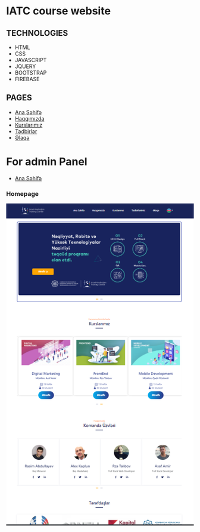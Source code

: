 # IATC course website
## TECHNOLOGIES

- HTML
- CSS
- JAVASCRIPT
- JQUERY
- BOOTSTRAP
- FIREBASE

## PAGES
- [Ana Səhifə](https://semraab.github.io/webCourseWork/index.html)
- [Haqqımızda](https://semraab.github.io/webCourseWork/about.html)
- [Kurslarımız](https://semraab.github.io/webCourseWork/course.html)
- [Tədbirlər](https://semraab.github.io/webCourseWork/event.html)
- [Əlaqə](https://semraab.github.io/webCourseWork/contact.html)

# For admin Panel 
- [Ana Səhifə](https://semraab.github.io/webCourseWork/admin/about)

### Homepage
![image](assets/image/homepage.png)


